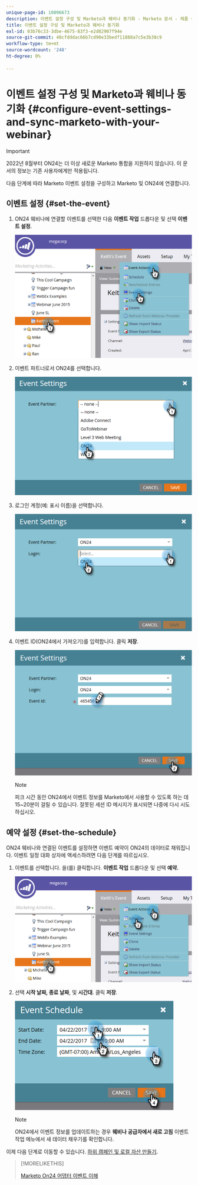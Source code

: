 ```yaml
---
unique-page-id: 10096673
description: 이벤트 설정 구성 및 Marketo과 웨비나 동기화 - Marketo 문서 - 제품 설명서
title: 이벤트 설정 구성 및 Marketo과 웨비나 동기화
exl-id: 03b76c33-3dbe-4675-83f3-e2d82907f94e
source-git-commit: 40cfdddac66b7cd90e33bedf11888a7c5e3b38c9
workflow-type: tm+mt
source-wordcount: '248'
ht-degree: 0%

---
```


# 이벤트 설정 구성 및 Marketo과 웨비나 동기화 {#configure-event-settings-and-sync-marketo-with-your-webinar}

>[!IMPORTANT]
>
>2022년 8월부터 ON24는 더 이상 새로운 Marketo 통합을 지원하지 않습니다. 이 문서의 정보는 기존 사용자에게만 적용됩니다.

다음 단계에 따라 Marketo 이벤트 설정을 구성하고 Marketo 및 ON24에 연결합니다.

## 이벤트 설정 {#set-the-event}

1. ON24 웨비나에 연결할 이벤트를 선택한 다음 **이벤트 작업** 드롭다운 및 선택 **이벤트 설정**.

   ![](assets/one.png)

1. 이벤트 파트너로서 ON24를 선택합니다.

   ![](assets/two.png)

1. 로그인 계정(예: 표시 이름)을 선택합니다.

   ![](assets/three.png)

1. 이벤트 ID(ON24에서 가져오기)를 입력합니다. 클릭 **저장**.

   ![](assets/four.png)

   >[!NOTE]
   >
   >피크 시간 동안 ON24에서 이벤트 정보를 Marketo에서 사용할 수 있도록 하는 데 15~20분이 걸릴 수 있습니다. 잘못된 세션 ID 메시지가 표시되면 나중에 다시 시도하십시오.

## 예약 설정 {#set-the-schedule}

ON24 웨비나와 연결된 이벤트를 설정하면 이벤트 예약이 ON24의 데이터로 채워집니다. 이벤트 일정 대화 상자에 액세스하려면 다음 단계를 따르십시오.

1. 이벤트를 선택합니다. 을(를) 클릭합니다. **이벤트 작업** 드롭다운 및 선택 **예약.**

   ![](assets/five.png)

1. 선택 **시작 날짜, 종료 날짜**, 및 **시간대**. 클릭 **저장**.

   ![](assets/six-1.png)

   >[!NOTE]
   >
   >ON24에서 이벤트 정보를 업데이트하는 경우 **웨비나 공급자에서 새로 고침** 이벤트 작업 메뉴에서 새 데이터 채우기를 확인합니다.

이제 다음 단계로 이동할 수 있습니다. [하위 캠페인 및 로컬 자산 만들기](/help/marketo/product-docs/demand-generation/events/create-an-event/create-an-event-with-the-marketo-on24-adapter/create-child-campaigns-and-local-assets.md).

>[!MORELIKETHIS]
>
>[Marketo On24 어댑터 이벤트 이해](/help/marketo/product-docs/demand-generation/events/create-an-event/create-an-event-with-the-marketo-on24-adapter/understanding-marketo-on24-adapter-events.md)
